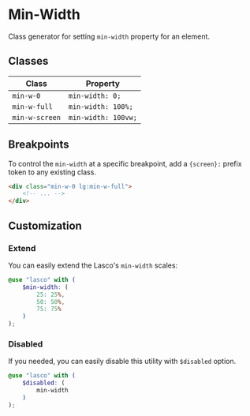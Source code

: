# Min-Width

Class generator for setting `min-width` property for an element.

## Classes

| Class          | Property            |
|----------------|---------------------|
| `min-w-0`      | `min-width: 0;`     |
| `min-w-full`   | `min-width: 100%;`  |
| `min-w-screen` | `min-width: 100vw;` |

## Breakpoints

To control the `min-width` at a specific breakpoint, add a `{screen}:` prefix token to any existing class.

```html
<div class="min-w-0 lg:min-w-full">
    <!-- ... -->
</div>
```

## Customization

### Extend

You can easily extend the Lasco's `min-width` scales:

```scss
@use "lasco" with (
    $min-width: (
        25: 25%,
        50: 50%,
        75: 75%
    )
);
```

### Disabled

If you needed, you can easily disable this utility with `$disabled` option.

```scss
@use "lasco" with (
    $disabled: (
        min-width
    )
);
```
